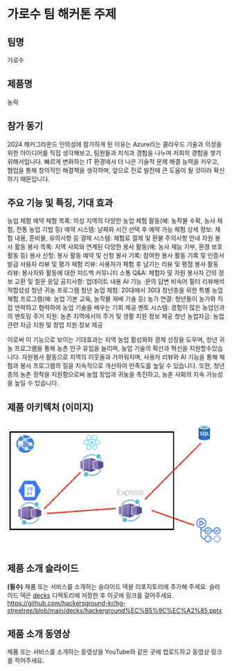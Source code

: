 # 가로수 팀 해커톤 주제

## 팀명

가로수

## 제품명

농락

## 참가 동기

2024 해커그라운드 인의성에 참가하게 된 이유는 Azure라는 클라우드 기술과 의성을 위한 아이디어를 직접 생각해보고, 팀원들과 지식과 경험을 나누며 저희의 경험을 쌓기 위해서입니다. 빠르게 변화하는 IT 환경에서 더 나은 기술적 문제 해결 능력을 키우고, 협업을 통해 창의적인 해결책을 생각하며, 앞으로 진로 발전에 큰 도움이 될 것이라 확신하기 때문입니다.

## 주요 기능 및 특징, 기대 효과

농업 체험 예약
체험 목록: 의성 지역의 다양한 농업 체험 활동(예: 농작물 수확, 농사 체험, 전통 농업 기법 등)
예약 시스템: 날짜와 시간 선택 후 예약 가능
체험 상세 정보: 체험 내용, 준비물, 유의사항 등
결제 시스템: 체험료 결제 및 환불 주의사항 안내
자원 봉사 활동
봉사 목록: 지역 사회와 연계된 다양한 봉사 활동(예: 농사 재능 기부, 환경 보호 활동 등)
봉사 신청: 봉사 활동 예약 및 신청
봉사 기록: 참여한 봉사 활동 기록 및 인증서 발급
사용자 리뷰 및 평가
체험 리뷰: 사용자가 체험 후 남기는 리뷰 및 평점
봉사 활동 리뷰: 봉사자와 활동에 대한 피드백
커뮤니티 소통
Q&A: 체험자 및 자원 봉사자 간의 정보 교환 및 질문 응답
공지사항: 업데이트 내용
AI 기능 :문의 답변
        비속어 필터
        리뷰해석
        적합성성
청년 귀농 프로그램
청년 농업 체험: 20대에서 30대 청년층을 위한 특별 농업 체험 프로그램(예: 농업 기본 교육, 농작물 재배 기술 등)
농가 연결: 청년들이 농가와 직접 연락하고 협력하여 농업 기술을 배우는 기회 제공
멘토 시스템: 경험이 많은 농업인과의 멘토링
주거 지원: 농촌 지역에서의 주거 및 생활 지원 정보 제공
청년 농업자금: 농업 관련 자금 지원 및 창업 지원 정보 제공

이로써 이 기능으로 보이는 기대효과는 지역 농업 활성화와 경제 성장을 도우며, 청년 귀농 프로그램을 통해 농촌 인구 유입을 늘리며, 농업 기술의 확산과 혁신을 지원할수있습니다. 자원봉사 활동으로 지역의 이웃들과 가까워지며, 사용자 리뷰와 AI 기능을 통해 체험과 봉사 프로그램의 질을 지속적으로 개선하여 만족도를 높일 수 있습니다. 또한, 청년층의 농촌 정착을 지원함으로써 농업 창업과 귀농을 촉진하고, 농촌 사회의 지속 가능성을 높일 수 있습니다.



## 제품 아키텍처 (이미지)

![alt text](images/image.png)

## 제품 소개 슬라이드

**(필수)** 제품 또는 서비스를 소개하는 슬라이드 덱을 리포지토리에 추가해 주세요. 슬라이드 덱은 [decks](./decks) 디렉토리에 저장한 후 이곳에 링크를 걸어주세요.
https://github.com/hackersground-kr/hg-streetree/blob/main/decks/hackerground%EC%B5%9C%EC%A2%85.pptx

## 제품 소개 동영상

제품 또는 서비스를 소개하는 동영상을 YouTube와 같은 곳에 업로드하고 동영상 링크를 적어주세요.
